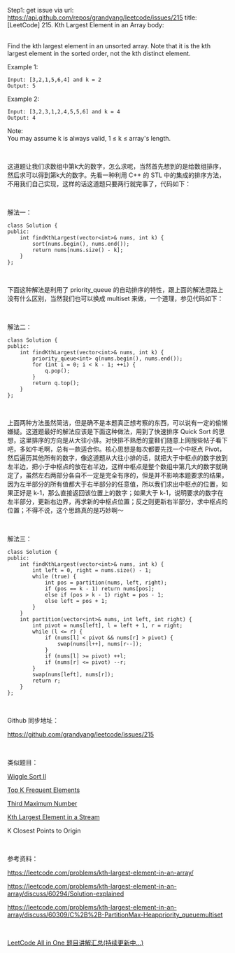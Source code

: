 Step1: get issue via url: https://api.github.com/repos/grandyang/leetcode/issues/215 
 title:[LeetCode] 215. Kth Largest Element in an Array 
 body:  
  

Find the kth largest element in an unsorted array. Note that it is the kth largest element in the sorted order, not the kth distinct element.

Example 1:
    
    
    Input: [3,2,1,5,6,4] and k = 2
    Output: 5
    

Example 2:
    
    
    Input: [3,2,3,1,2,4,5,5,6] and k = 4
    Output: 4

Note:   
You may assume k is always valid, 1 ≤ k ≤ array's length.

 

这道题让我们求数组中第k大的数字，怎么求呢，当然首先想到的是给数组排序，然后求可以得到第k大的数字。先看一种利用 C++ 的 STL 中的集成的排序方法，不用我们自己实现，这样的话这道题只要两行就完事了，代码如下：

 

解法一：
    
    
    class Solution {
    public:
        int findKthLargest(vector<int>& nums, int k) {
            sort(nums.begin(), nums.end());
            return nums[nums.size() - k];
        }
    };

 

下面这种解法是利用了 priority_queue 的自动排序的特性，跟上面的解法思路上没有什么区别，当然我们也可以换成 multiset 来做，一个道理，参见代码如下：

 

解法二：
    
    
    class Solution {
    public:
        int findKthLargest(vector<int>& nums, int k) {
            priority_queue<int> q(nums.begin(), nums.end());
            for (int i = 0; i < k - 1; ++i) {
                q.pop();
            }
            return q.top();
        }
    };

 

上面两种方法虽然简洁，但是确不是本题真正想考察的东西，可以说有一定的偷懒嫌疑。这道题最好的解法应该是下面这种做法，用到了快速排序 Quick Sort 的思想，这里排序的方向是从大往小排。对快排不熟悉的童鞋们随意上网搜些帖子看下吧，多如牛毛啊，总有一款适合你。核心思想是每次都要先找一个中枢点 Pivot，然后遍历其他所有的数字，像这道题从大往小排的话，就把大于中枢点的数字放到左半边，把小于中枢点的放在右半边，这样中枢点是整个数组中第几大的数字就确定了，虽然左右两部分各自不一定是完全有序的，但是并不影响本题要求的结果，因为左半部分的所有值都大于右半部分的任意值，所以我们求出中枢点的位置，如果正好是 k-1，那么直接返回该位置上的数字；如果大于 k-1，说明要求的数字在左半部分，更新右边界，再求新的中枢点位置；反之则更新右半部分，求中枢点的位置；不得不说，这个思路真的是巧妙啊～

 

解法三：
    
    
    class Solution {
    public:
        int findKthLargest(vector<int>& nums, int k) {
            int left = 0, right = nums.size() - 1;
            while (true) {
                int pos = partition(nums, left, right);
                if (pos == k - 1) return nums[pos];
                else if (pos > k - 1) right = pos - 1;
                else left = pos + 1;
            }
        }
        int partition(vector<int>& nums, int left, int right) {
            int pivot = nums[left], l = left + 1, r = right;
            while (l <= r) {
                if (nums[l] < pivot && nums[r] > pivot) {
                    swap(nums[l++], nums[r--]);
                }
                if (nums[l] >= pivot) ++l;
                if (nums[r] <= pivot) --r;
            }
            swap(nums[left], nums[r]);
            return r;
        }
    };

 

Github 同步地址：

<https://github.com/grandyang/leetcode/issues/215>

 

类似题目：

[Wiggle Sort II](http://www.cnblogs.com/grandyang/p/5139057.html)

[Top K Frequent Elements](http://www.cnblogs.com/grandyang/p/5454125.html)

[Third Maximum Number](http://www.cnblogs.com/grandyang/p/5983113.html)

[Kth Largest Element in a Stream](http://www.cnblogs.com/grandyang/p/9941357.html)

K Closest Points to Origin

 

参考资料：

<https://leetcode.com/problems/kth-largest-element-in-an-array/>

<https://leetcode.com/problems/kth-largest-element-in-an-array/discuss/60294/Solution-explained>

<https://leetcode.com/problems/kth-largest-element-in-an-array/discuss/60309/C%2B%2B-PartitionMax-Heappriority_queuemultiset>

 

[LeetCode All in One 题目讲解汇总(持续更新中...)](http://www.cnblogs.com/grandyang/p/4606334.html)

